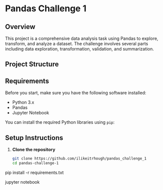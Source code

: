 # Pandas Challenge 1

## Overview
This project is a comprehensive data analysis task using Pandas to explore, transform, and analyze a dataset. The challenge involves several parts including data exploration, transformation, validation, and summarization.

## Project Structure

## Requirements
Before you start, make sure you have the following software installed:
- Python 3.x
- Pandas
- Jupyter Notebook

You can install the required Python libraries using `pip`:

## Setup Instructions

1. **Clone the repository**
   ```bash
   git clone https://github.com/ilikeitrhough/pandas_challenge_1
   cd pandas-challenge-1

pip install -r requirements.txt

jupyter notebook
